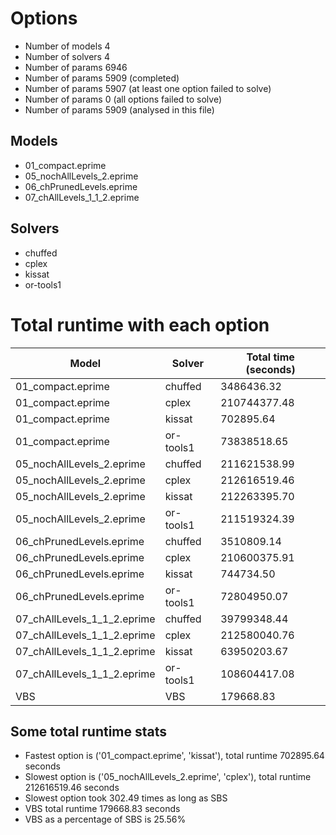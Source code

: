 

# Options


- Number of models         4
- Number of solvers        4
- Number of params      6946
- Number of params      5909 (completed)
- Number of params      5907 (at least one option failed to solve)
- Number of params         0 (all options failed to solve)
- Number of params      5909 (analysed in this file)


## Models


 - 01_compact.eprime
 - 05_nochAllLevels_2.eprime
 - 06_chPrunedLevels.eprime
 - 07_chAllLevels_1_1_2.eprime


## Solvers


 - chuffed
 - cplex
 - kissat
 - or-tools1


# Total runtime with each option


 | Model | Solver | Total time (seconds) | 
 | -- | -- | -- | 
 | 01_compact.eprime | chuffed | 3486436.32 | 
 | 01_compact.eprime | cplex | 210744377.48 | 
 | 01_compact.eprime | kissat | 702895.64 | 
 | 01_compact.eprime | or-tools1 | 73838518.65 | 
 | 05_nochAllLevels_2.eprime | chuffed | 211621538.99 | 
 | 05_nochAllLevels_2.eprime | cplex | 212616519.46 | 
 | 05_nochAllLevels_2.eprime | kissat | 212263395.70 | 
 | 05_nochAllLevels_2.eprime | or-tools1 | 211519324.39 | 
 | 06_chPrunedLevels.eprime | chuffed | 3510809.14 | 
 | 06_chPrunedLevels.eprime | cplex | 210600375.91 | 
 | 06_chPrunedLevels.eprime | kissat | 744734.50 | 
 | 06_chPrunedLevels.eprime | or-tools1 | 72804950.07 | 
 | 07_chAllLevels_1_1_2.eprime | chuffed | 39799348.44 | 
 | 07_chAllLevels_1_1_2.eprime | cplex | 212580040.76 | 
 | 07_chAllLevels_1_1_2.eprime | kissat | 63950203.67 | 
 | 07_chAllLevels_1_1_2.eprime | or-tools1 | 108604417.08 | 
 | VBS | VBS | 179668.83 | 


## Some total runtime stats


 - Fastest option is ('01_compact.eprime', 'kissat'), total runtime 702895.64 seconds
 - Slowest option is ('05_nochAllLevels_2.eprime', 'cplex'), total runtime 212616519.46 seconds
 - Slowest option took 302.49 times as long as SBS
 - VBS total runtime 179668.83 seconds
 - VBS as a percentage of SBS is 25.56%
